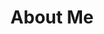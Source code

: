 ---
title: About Me
images: 
  - https://res.cloudinary.com/dixwznarl/image/upload/v1673041131/notebook/writing-typewriter.jpg
tags:
  - page
  - me
---